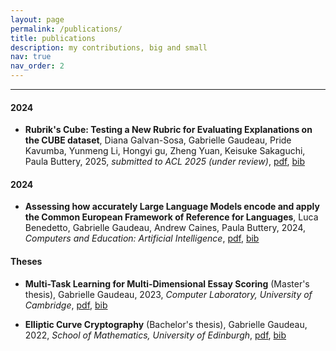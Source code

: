 ```yaml
---
layout: page
permalink: /publications/
title: publications
description: my contributions, big and small
nav: true
nav_order: 2
---
```


<!-- _pages/publications.md -->

<!-- <h4 id="2024">2024</h4>

<h4 id="2023">2023</h4>

<h4 id="2022">2022</h4> -->
<hr>

<h4 id="2025">2024</h4>
<ul>
  <li>
    <p><strong>Rubrik's Cube: Testing a New Rubric for Evaluating Explanations on the CUBE dataset</strong>, Diana Galvan-Sosa, Gabrielle Gaudeau, Pride Kavumba, Yunmeng Li, Hongyi gu, Zheng Yuan, Keisuke Sakaguchi, Paula Buttery, 2025, <em>submitted to ACL 2025 (under review)</em>, <a href="https://arxiv.org/pdf/2503.23899">pdf</a>, <a href="/assets/bibliography/galvansosa_rubrik_2025.bib">bib</a></p>
  </li>
</ul>

<h4 id="2024">2024</h4>
<ul>
  <li>
    <p><strong>Assessing how accurately Large Language Models encode and apply the Common European Framework of Reference for Languages</strong>, Luca Benedetto, Gabrielle Gaudeau, Andrew Caines, Paula Buttery, 2024, <em>Computers and Education: Artificial Intelligence</em>, <a href="https://www.sciencedirect.com/science/article/pii/S2666920X24001565">pdf</a>, <a href="/assets/bibliography/benedetto_assessing_2024.bib">bib</a></p>
  </li>
</ul>

<h4 id="theses">Theses</h4>
<ul>
  <li>
    <p><strong>Multi-Task Learning for Multi-Dimensional Essay Scoring</strong> (Master's thesis), Gabrielle Gaudeau, 2023, <em>Computer Laboratory, University of Cambridge</em>, <a href="/assets/pdf/mphil_thesis.pdf">pdf</a>, <a href="/assets/bibliography/gaudeau_multi_2023.bib">bib</a></p>
  </li>
  <li>
    <p><strong>Elliptic Curve Cryptography</strong> (Bachelor's thesis), Gabrielle Gaudeau, 2022, <em>School of Mathematics, University of Edinburgh</em>, <a href="/assets/pdf/bsc_hons_thesis.pdf">pdf</a>, <a href="/assets/bibliography/gaudeau_elliptic_2022.bib">bib</a></p>
  </li>
</ul>
